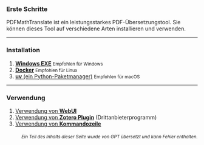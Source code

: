 ### Erste Schritte

PDFMathTranslate ist ein leistungsstarkes PDF-Übersetzungstool. Sie können dieses Tool auf verschiedene Arten installieren und verwenden.

---

### Installation

1. [**Windows EXE**](./INSTALLATION_winexe.md) <small>Empfohlen für Windows</small>
2. [**Docker**](./INSTALLATION_docker.md) <small>Empfohlen für Linux</small>
3. [**uv** (ein Python-Paketmanager)](./INSTALLATION_uv.md) <small>Empfohlen für macOS</small>

---

### Verwendung

1. [Verwendung von **WebUI**](./USAGE_webui.md)
2. [Verwendung von **Zotero Plugin**](https://github.com/guaguastandup/zotero-pdf2zh) (Drittanbieterprogramm)
3. [Verwendung von **Kommandozeile**](./USAGE_commandline.md)

<div align="right"> 
<h6><small>Ein Teil des Inhalts dieser Seite wurde von GPT übersetzt und kann Fehler enthalten.</small></h6>
